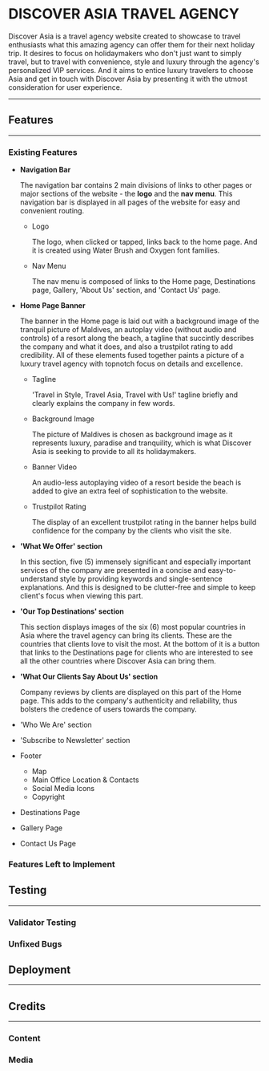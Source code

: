 # DISCOVER ASIA TRAVEL AGENCY

Discover Asia is a travel agency website created to showcase to travel enthusiasts what this amazing agency can offer them for their next holiday trip. It desires to focus on holidaymakers who don't just want to simply travel, but to travel with convenience, style and luxury through the agency's personalized VIP services. And it aims to entice luxury travelers to choose Asia and get in touch with Discover Asia by presenting it with the utmost consideration for user experience.

<!-- Responsive Sample Image Here -->
---
## Features
---
### Existing Features

* **Navigation Bar**

    The navigation bar contains 2 main divisions of links to other pages or major sections of the website - the **logo** and the **nav menu**. This navigation bar is displayed in all pages of the website for easy and convenient routing.

    * Logo
    
        The logo, when clicked or tapped, links back to the home page. And it is created using Water Brush and Oxygen font families.

    * Nav Menu

        The nav menu is composed of links to the Home page, Destinations page, 
        Gallery, 'About Us' section, and 'Contact Us' page.

    <!-- Nav Bar Image -->

* **Home Page Banner**

    The banner in the Home page is laid out with a background image of the tranquil picture of Maldives, an autoplay video (without audio and controls) of a resort along the beach, a tagline that succintly describes the company and what it does, and also a trustpilot rating to add credibility. All of these elements fused together paints a picture of a luxury travel agency with topnotch focus on details and excellence.

    * Tagline
        
        'Travel in Style, Travel Asia, Travel with Us!' tagline briefly and clearly explains the company in few words.

    * Background Image

        The picture of Maldives is chosen as background image as it represents luxury, paradise and tranquility, which is what Discover Asia is seeking to provide to all its holidaymakers.

    * Banner Video

        An audio-less autoplaying video of a resort beside the beach is added to give an extra feel of sophistication to the website.

    * Trustpilot Rating

        The display of an excellent trustpilot rating in the banner helps build confidence for the company by the clients who visit the site.

    <!-- Banner Image -->

* **'What We Offer' section**

    In this section, five (5) immensely significant and especially important services of the company are presented in a concise and easy-to-understand style by providing keywords and single-sentence explanations. And this is designed to be clutter-free and simple to keep client's focus when viewing this part.

    <!-- What We Offer Image -->

* **'Our Top Destinations' section**

    This section displays images of the six (6) most popular countries in Asia where the travel agency can bring its clients. These are the countries that clients love to visit the most. At the bottom of it is a button that links to the Destinations page for clients who are interested to see all the other countries where Discover Asia can bring them.

    <!-- Top Destinations Image -->

* **'What Our Clients Say About Us' section**

    Company reviews by clients are displayed on this part of the Home page. This adds to the company's authenticity and reliability, thus bolsters the credence of users towards the company.

    <!-- Reviews Image -->

* 'Who We Are' section
    <!-- About Us Image -->

* 'Subscribe to Newsletter' section
    <!-- Newsletter Image -->

* Footer
    * Map
    * Main Office Location & Contacts
    * Social Media Icons
    * Copyright

    <!-- Footer Image -->

* Destinations Page

    <!-- Image  -->

* Gallery Page

    <!-- Image -->

* Contact Us Page

    <!-- Image -->

### Features Left to Implement

<!-- Content Here  -->

## Testing
---
### Validator Testing
### Unfixed Bugs

## Deployment
---

## Credits
---
### Content

### Media
